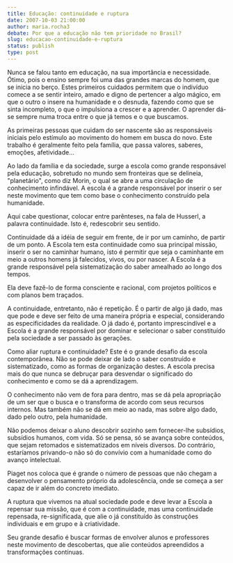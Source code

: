 ```yaml
---
title: Educação: continuidade e ruptura
date: 2007-10-03 21:00:00
author: maria.rocha3
debate: Por que a educação não tem prioridade no Brasil?
slug: educacao-continuidade-e-ruptura
status: publish 
type: post
---
```


  

Nunca se falou tanto em educação, na sua importância e necessidade. Ótimo, pois o ensino sempre foi uma das grandes marcas do homem, que se inicia no berço. Estes primeiros cuidados permitem que o indivíduo comece a se sentir inteiro, amado e digno de pertencer a algo mágico, em que o outro o insere na humanidade e o desnuda, fazendo como que se sinta incompleto, o que o impulsiona a crescer e a aprender. O aprender dá-se sempre numa troca entre o que já temos e o que buscamos.  

  

As primeiras pessoas que cuidam do ser nascente são as responsáveis iniciais pelo estímulo ao movimento do homem em busca do novo. Este trabalho é geralmente feito pela família, que passa valores, saberes, emoções, afetividade...  

  

Ao lado da família e da sociedade, surge a escola como grande responsável pela educação, sobretudo no mundo sem fronteiras que se delineia, "planetário", como diz Morin, o qual se abre a uma circulação de conhecimento infindável. A escola é a grande responsável por inserir o ser neste movimento que tem como base o conhecimento construído pela humanidade.  

  

Aqui cabe questionar, colocar entre parênteses, na fala de Husserl, a palavra continuidade. Isto é, redescobrir seu sentido.   

  

Continuidade dá a idéia de seguir em frente, de ir por um caminho, de partir de um ponto. A Escola tem esta continuidade como sua principal missão, inserir o ser no caminhar humano, isto é permitir que seja o caminhante em meio a outros homens já falecidos, vivos, ou por nascer. A Escola é a grande responsável pela sistematização do saber amealhado ao longo dos tempos.   

  

Ela deve fazê-lo de forma consciente e racional, com projetos políticos e com planos bem traçados.  

  

A continuidade, entretanto, não é repetição. É o partir de algo já dado, mas que pode e deve ser feito de uma maneira própria e especial, considerando as especificidades da realidade. O já dado é, portanto imprescindível e a Escola é a grande responsável por dominar e selecionar o saber constituído pela sociedade a ser passado às gerações.  

  

Como aliar ruptura e continuidade? Este é o grande desafio da escola contemporânea. Não se pode deixar de lado o saber construído e sistematizado, como as formas de organização destes. A escola precisa mais do que nunca se debruçar para desvendar o significado do conhecimento e como se dá a aprendizagem.  

  

 O conhecimento não vem de fora para dentro, mas se dá pela apropriação de um ser que o busca e o transforma de acordo com seus recursos internos. Mas também não se dá em meio ao nada, mas sobre algo dado, dado pelo outro, pela humanidade.  

  

Não podemos deixar o aluno descobrir sozinho sem fornecer-lhe subsídios, subsídios humanos, com vida. Só se pensa, só se avança sobre conteúdos, que sejam retomados e sistematizados em níveis diversos. Do contrário, estaríamos privando-o não só do convívio com a humanidade como do avanço intelectual.   

  

Piaget nos coloca que é grande o número de pessoas que não chegam a desenvolver o pensamento próprio da adolescência, onde se começa a ser capaz de ir além do concreto imediato.  

  

A ruptura que vivemos na atual sociedade pode e deve levar a Escola a repensar sua missão, que é com a continuidade, mas uma continuidade repensada, re-significada, que alie o já constituído às construções individuais e em grupo e à criatividade.   

Seu grande desafio é buscar formas de envolver alunos e professores neste movimento de descobertas, que alie conteúdos apreendidos a transformações contínuas.
